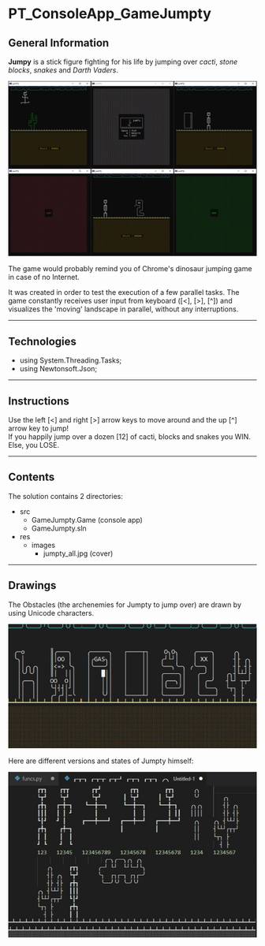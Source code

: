 # PT_ConsoleApp_GameJumpty

## General Information

**Jumpy** is a stick figure fighting for his life by jumping over *cacti*, *stone blocks*, *snakes* and *Darth Vaders*.

![cover](res/images/jumpty_all.jpg)

The game would probably remind you of Chrome's dinosaur jumping game in case of no Internet.

It was created in order to test the execution of a few parallel tasks. The game constantly receives user input from keyboard (\[<\], \[>\], \[^\]) and visualizes the 'moving' landscape in parallel, without any interruptions.

---

## Technologies

- using System.Threading.Tasks;
- using Newtonsoft.Json;

---

## Instructions

Use the left \[<\] and right \[>\] arrow keys to move around and the up \[^\] arrow key to jump!  
If you happily jump over a dozen \[12\] of cacti, blocks and snakes you WIN.  
Else, you LOSE.

---

## Contents

The solution contains 2 directories:

- src
  - GameJumpty.Game (console app)
  - GameJumpty.sln
- res
  - images
    - jumpty_all.jpg (cover)

---

## Drawings

The Obstacles (the archenemies for Jumpty to jump over) are drawn by using Unicode characters.

![obstacles](res/images/jumpty_obstacles.jpg)

Here are different versions and states of Jumpty himself:

![drawings](res/images/jumpty_drawings.jpg)
